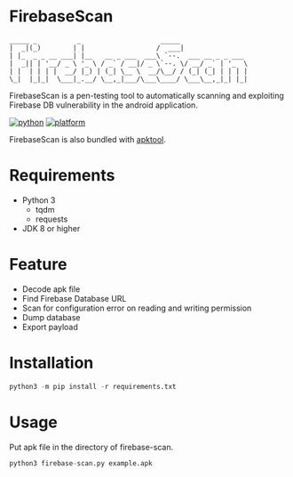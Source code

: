 # FirebaseScan
```
_____ _          _                    _____                 
|  _|(_)        | |                  /  ___|                
| |_  _ _ __ ___| |__   __ _ ___  ___\ `--.  ___ __ _ _ ___ 
|  _|| | '__/ _ \ '_ \ / _` / __|/ _ \`--. \/ __/ _` | '_  \
| |  | | | |  __/ |_) | (_| \__ \  __/\__/ / (_| (_| | | | |
\_|  |_|_|  \___|_.__/ \__,_|___/\___\____/ \___\__,_|_| |_|
```
FirebaseScan is a pen-testing tool to automatically scanning and exploiting Firebase DB vulnerability in the android application.

[![python](https://img.shields.io/badge/python-3-blue.svg?logo=python&labelColor=yellow)](https://www.python.org/downloads/)
[![platform](https://img.shields.io/badge/platform-linux%2Fwindows-green.svg)](https://github.com/NhatTranMinh99/Firebase-Scan/)

FirebaseScan is also bundled with [apktool](https://github.com/iBotPeaches/Apktool).

# Requirements
- Python 3
  - tqdm
  - requests
- JDK 8 or higher

# Feature
- Decode apk file
- Find Firebase Database URL
- Scan for configuration error on reading and writing permission
- Dump database
- Export payload

# Installation
```python
python3 -m pip install -r requirements.txt
```

# Usage
Put apk file in the directory of firebase-scan.
```python
python3 firebase-scan.py example.apk
```